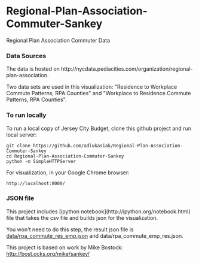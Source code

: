 Regional-Plan-Association-Commuter-Sankey
=========================================

Regional Plan Association Commuter Data

<h3>Data Sources</h3>
The data is hosted on http://nycdata.pediacities.com/organization/regional-plan-association.

Two data sets are used in this visualization:  "Residence to Workplace Commute Patterns, RPA Counties" and "Workplace to Residence Commute Patterns, RPA Counties".
<h3>To run locally</h3>
To run a local copy of Jersey City Budget, clone this github project and run local server:

    git clone https://github.com/adlukasiak/Regional-Plan-Association-Commuter-Sankey 
    cd Regional-Plan-Association-Commuter-Sankey
    python -m SimpleHTTPServer

For visualization, in your Google Chrome browser:  

    http://localhost:8000/

<h3>JSON file</h3>
This project includes [ipython notebook](http://ipython.org/notebook.html) file that takes the csv file and builds json for the visualization.

You won't need to do this step, the result json file is [data/rpa_commute_res_emp.json](https://github.com/adlukasiak/Regional-Plan-Association-Commuter-Sankey/blob/master/data/rpa_commute_res_emp.json) and data/rpa_commute_emp_res.json.


This project is based on work by Mike Bostock:  http://bost.ocks.org/mike/sankey/
